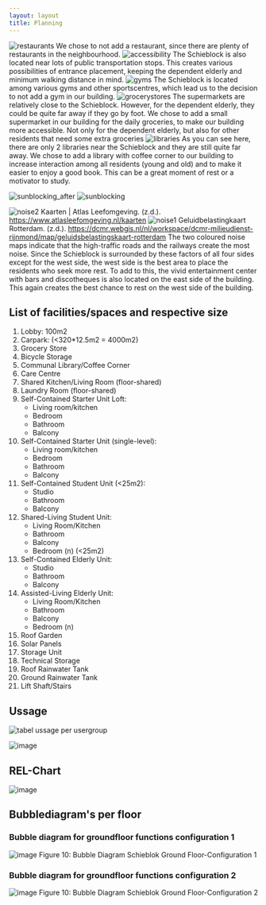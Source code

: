 ```yaml
---
layout: layout
title: Planning
---
```


![restaurants](https://github.com/user-attachments/assets/1a9647ca-d9e8-43f2-973b-e054fce50a97)
We chose to not add a restaurant, since there are plenty of restaurants in the neighbourhood.
![accessibility](https://github.com/user-attachments/assets/a83c8acb-9ba0-4623-9255-2abfde5cdf30)
The Schieblock is also located near lots of public transportation stops. This creates various possibilities of entrance placement, keeping the dependent elderly and minimum walking distance in mind.
![gyms](https://github.com/user-attachments/assets/984b5860-e180-47a4-bb34-02d4dcd904c3)
The Schieblock is located among various gyms and other sportscentres, which lead us to the decision to not add a gym in our building.
![grocerystores](https://github.com/user-attachments/assets/dc39fa4f-90b4-482c-9a07-ff0a90d4e1f1)
The supermarkets are relatively close to the Schieblock. However, for the dependent elderly, they could be quite far away if they go by foot. We chose to add a small supermarket in our building for the daily groceries, to make our building more accessible. Not only for the dependent elderly, but also for other residents that need some extra groceries
![libraries](https://github.com/user-attachments/assets/fc8ab859-0e7e-40bb-ae26-7461e687988a)
As you can see here, there are only 2 libraries near the Schieblock and they are still quite far away. We chose to add a library with coffee corner to our building to increase interaction among all residents (young and old) and to make it easier to enjoy a good book. This can be a great moment of rest or a motivator to study.

![sunblocking_after](https://github.com/user-attachments/assets/4fd593c7-7b20-4d33-9a1a-d91a8e2c28a6)
![sunblocking](https://github.com/user-attachments/assets/df03ed49-011d-4b9d-a151-8d695bc79468)

![noise2](https://github.com/user-attachments/assets/8d0dff9a-2670-41cb-9cc0-131ef3c67951)
Kaarten | Atlas Leefomgeving. (z.d.). https://www.atlasleefomgeving.nl/kaarten
![noise1](https://github.com/user-attachments/assets/0d1a684d-7b5d-4c83-a4a1-f978e6a3889c)
Geluidbelastingkaart Rotterdam. (z.d.). https://dcmr.webgis.nl/nl/workspace/dcmr-milieudienst-rijnmond/map/geluidsbelastingskaart-rotterdam
The two coloured noise maps indicate that the high-traffic roads and the railways create the most noise. Since the Schieblock is surrounded by these factors of all four sides except for the west side, the west side is the best area to place the residents who seek more rest. To add to this, the vivid entertainment center with bars and discotheques is also located on the east side of the building. This again creates the best chance to rest on the west side of the building.


## List of facilities/spaces and respective size

1. Lobby: 100m2 
2. Carpark: (<320*12.5m2 = 4000m2) 
3. Grocery Store 
4. Bicycle Storage 
5. Communal Library/Coffee Corner 
6. Care Centre
7. Shared Kitchen/Living Room (floor-shared) 
8. Laundry Room (floor-shared)
9. Self-Contained Starter Unit Loft:  
   - Living room/kitchen
   - Bedroom
   - Bathroom
   - Balcony 
10. Self-Contained Starter Unit (single-level):  
    - Living room/kitchen
    - Bedroom
    - Bathroom
    - Balcony 
11. Self-Contained Student Unit (<25m2):
    - Studio
    - Bathroom
    - Balcony
12. Shared-Living Student Unit:
    - Living Room/Kitchen
    - Bathroom
    - Balcony
    - Bedroom (n) (<25m2) 
13. Self-Contained Elderly Unit:
    - Studio
    - Bathroom
    - Balcony
14. Assisted-Living Elderly Unit:
    - Living Room/Kitchen
    - Bathroom
    - Balcony
    - Bedroom (n) 
15. Roof Garden
16. Solar Panels
17. Storage Unit
18. Technical Storage
19. Roof Rainwater Tank
20. Ground Rainwater Tank 
21. Lift Shaft/Stairs


## Ussage

![tabel ussage per usergroup](https://github.com/user-attachments/assets/2499add3-7bdd-472c-a935-00883f596c64)

![image](https://github.com/user-attachments/assets/cb6d5276-21d8-41d3-a3bd-8fa640ef1e1f)

## REL-Chart
![image](https://github.com/user-attachments/assets/5d33f809-3194-43ed-8c41-a61a236a0b3d)

## Bubblediagram's per floor
### Bubble diagram for groundfloor functions configuration 1
![image](https://github.com/user-attachments/assets/71954f17-671f-4532-8dc4-6d5fd7451b28)
Figure 10: Bubble Diagram Schieblok Ground Floor-Configuration 1 

### Bubble diagram for groundfloor functions configuration 2
![image](https://github.com/user-attachments/assets/59af1ed5-71fe-4a4f-859d-f0c7061def87)
Figure 10: Bubble Diagram Schieblok Ground Floor-Configuration 2 

